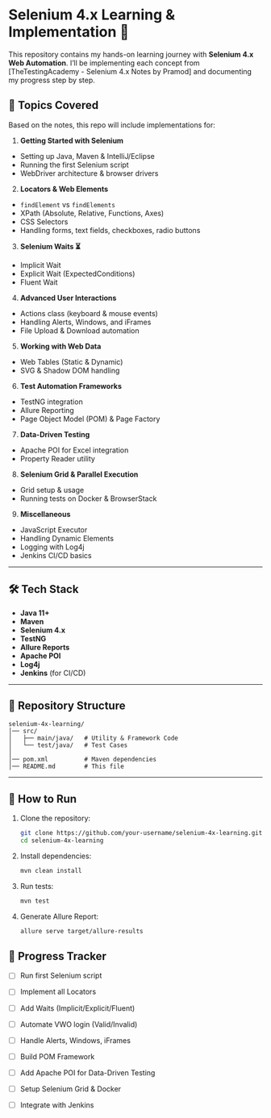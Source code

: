 
# Selenium 4.x Learning & Implementation 🚀

This repository contains my hands-on learning journey with **Selenium 4.x Web Automation**.
I’ll be implementing each concept from \[TheTestingAcademy - Selenium 4.x Notes by Pramod] and documenting my progress step by step.


## 📘 Topics Covered

Based on the notes, this repo will include implementations for:

1. **Getting Started with Selenium**

  * Setting up Java, Maven & IntelliJ/Eclipse
  * Running the first Selenium script
  * WebDriver architecture & browser drivers

2. **Locators & Web Elements**

  * `findElement` vs `findElements`
  * XPath (Absolute, Relative, Functions, Axes)
  * CSS Selectors
  * Handling forms, text fields, checkboxes, radio buttons

3. **Selenium Waits ⏳**

  * Implicit Wait
  * Explicit Wait (ExpectedConditions)
  * Fluent Wait

4. **Advanced User Interactions**

  * Actions class (keyboard & mouse events)
  * Handling Alerts, Windows, and iFrames
  * File Upload & Download automation

5. **Working with Web Data**

  * Web Tables (Static & Dynamic)
  * SVG & Shadow DOM handling

6. **Test Automation Frameworks**

  * TestNG integration
  * Allure Reporting
  * Page Object Model (POM) & Page Factory

7. **Data-Driven Testing**

  * Apache POI for Excel integration
  * Property Reader utility

8. **Selenium Grid & Parallel Execution**

  * Grid setup & usage
  * Running tests on Docker & BrowserStack

9. **Miscellaneous**

  * JavaScript Executor
  * Handling Dynamic Elements
  * Logging with Log4j
  * Jenkins CI/CD basics

---

## 🛠 Tech Stack

* **Java 11+**
* **Maven**
* **Selenium 4.x**
* **TestNG**
* **Allure Reports**
* **Apache POI**
* **Log4j**
* **Jenkins** (for CI/CD)

---

## 📂 Repository Structure

```
selenium-4x-learning/
│── src/
│   ├── main/java/   # Utility & Framework Code
│   └── test/java/   # Test Cases
│
│── pom.xml          # Maven dependencies
│── README.md        # This file
```

---

## 🚀 How to Run

1. Clone the repository:

   ```bash
   git clone https://github.com/your-username/selenium-4x-learning.git
   cd selenium-4x-learning
   ```

2. Install dependencies:

   ```bash
   mvn clean install
   ```

3. Run tests:

   ```bash
   mvn test
   ```

4. Generate Allure Report:

   ```bash
   allure serve target/allure-results
   ```



## 📌 Progress Tracker

* [ ] Run first Selenium script
* [ ] Implement all Locators
* [ ] Add Waits (Implicit/Explicit/Fluent)
* [ ] Automate VWO login (Valid/Invalid)
* [ ] Handle Alerts, Windows, iFrames
* [ ] Build POM Framework
* [ ] Add Apache POI for Data-Driven Testing
* [ ] Setup Selenium Grid & Docker
* [ ] Integrate with Jenkins


